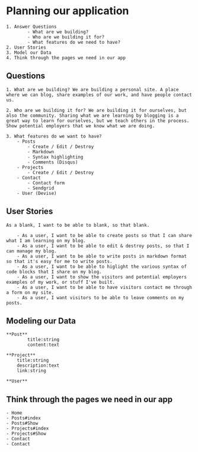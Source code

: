# Planning our application
	1. Answer Questions
			- What are we building?
			- Who are we building it for?
			- What features do we need to have?
	2. User Stories
	3. Model our Data
	4. Think through the pages we need in our app

## Questions
	
	1. What are we building? We are building a personal site. A place where we can blog, share examples of our work, and have people contact us.

	2. Who are we building it for? We are building it for ourselves, but also the community. Sharing what we are learning by blogging is a great way to learn for ourselves, but we teach others in the process. Show potential employers that we know what we are doing.

	3. What features do we want to have?
		- Posts
			- Create / Edit / Destroy
			- Markdown
			- Syntax highlighting
			- Comments (Disqus)
		- Projects
			- Create / Edit / Destroy
		- Contact
			- Contact form
			- Sendgrid
		- User (Devise)

## User Stories
	
	As a blank, I want to be able to blank, so that blank.

		- As a user, I want to be able to create posts so that I can share what I am learning on my blog.
		- As a user, I want to be able to edit & destroy posts, so that I can manage my blog.
		- As a user, I want to be able to write posts in markdown format so that it's easy for me to write posts.
		- As a user, I want to be able to higlight the various syntax of code blocks that I share on my blog.
		- As a user, I want to show the visitors and potential employers examples of my work, or stuff I've built.
		- As a user, I want to be able to have visitors contact me through a form on my site.
		- As a user, I want visitors to be able to leave comments on my posts.

## Modeling our Data

	**Post**
			title:string
			content:text

	**Project**
		title:string
		description:text
		link:string

	**User**

## Think through the pages we need in our app
	- Home
	- Posts#index
	- Posts#Show
	- Projects#index
	- Projects#Show
	- Contact
	- Contact
